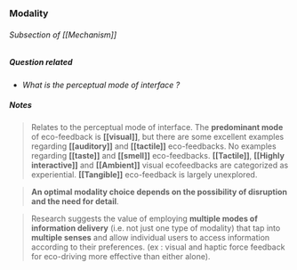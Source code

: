 ### Modality 
###### Subsection of [[Mechanism]]

##### Question related
- *What is the perceptual mode of interface ?*

##### Notes
> Relates to the perceptual mode of interface. The **predominant mode** of eco-feedback is **[[visual]]**, but there are some excellent examples regarding **[[auditory]]** and **[[tactile]]** eco-feedbacks.
> No examples regarding **[[taste]]** and **[[smell]]** eco-feedbacks.
> **[[Tactile]]**, **[[Highly interactive]]** and **[[Ambient]]** visual ecofeedbacks are categorized as experiential. **[[Tangible]]** eco-feedback is largely unexplored.

> **An optimal modality choice depends on the possibility of disruption and the need for detail**. 

>  Research suggests the value of employing **multiple modes of information delivery** (i.e. not just one type of modality) that tap into **multiple senses** and allow individual users to access information according to their preferences. (ex : visual and haptic force feedback for eco-driving more effective than either alone).
